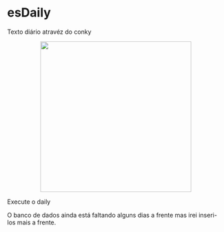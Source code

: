# esDaily
Texto diário atravéz do conky
<p align="center">
<img src="https://github.com/andryeltj/esDaily/master/edDaily.png" width="350" />
</p>
Execute o daily

O banco de dados ainda está faltando alguns dias a frente mas irei inseri-los mais a frente.
